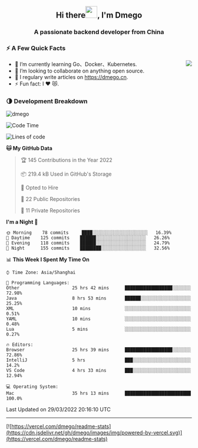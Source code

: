 <h2 align="center">Hi there<img src="https://cdn.jsdelivr.net/gh/dmego/images/img/Hi.gif" height="32" />, I'm Dmego </h2>
<h3 align="center">A passionate backend developer from China</h3>

### ⚡️ A Few Quick Facts

<img align="right" src="https://readme-stats-dmego.vercel.app/api?username=dmego&show_icons=true&icon_color=1573B3&hide_title=true&text_color=718096&bg_color=00000000&hide_border=true"/>

<ul>
    <li> 🌱 I’m currently learning Go、Docker、Kubernetes.</li>
    <li> 👯 I’m looking to collaborate on anything open source.</li>
    <li> 📝 I regulary write articles on <a href="https://dmego.cn">https://dmego.cn</a>.</li>
    <li> ⚡ Fun fact: I ❤️ 😻.</li>
</ul>

### 🌗 Development Breakdown

<img src="https://komarev.com/ghpvc/?username=dmego" alt="dmego" />

<!--START_SECTION:waka-->
![Code Time](http://img.shields.io/badge/Code%20Time-1%2C079%20hrs%2051%20mins-blue)

![Lines of code](https://img.shields.io/badge/From%20Hello%20World%20I%27ve%20Written-231%20Thousand%20lines%20of%20code-blue)

**🐱 My GitHub Data** 

> 🏆 145 Contributions in the Year 2022
 > 
> 📦 219.4 kB Used in GitHub's Storage 
 > 
> 💼 Opted to Hire
 > 
> 📜 22 Public Repositories 
 > 
> 🔑 11 Private Repositories  
 > 
**I'm a Night 🦉** 

```text
🌞 Morning    78 commits     ████░░░░░░░░░░░░░░░░░░░░░   16.39% 
🌆 Daytime    125 commits    ██████░░░░░░░░░░░░░░░░░░░   26.26% 
🌃 Evening    118 commits    ██████░░░░░░░░░░░░░░░░░░░   24.79% 
🌙 Night      155 commits    ████████░░░░░░░░░░░░░░░░░   32.56%

```


📊 **This Week I Spent My Time On** 

```text
⌚︎ Time Zone: Asia/Shanghai

💬 Programming Languages: 
Other                    25 hrs 42 mins      ██████████████████░░░░░░░   72.98% 
Java                     8 hrs 53 mins       ██████░░░░░░░░░░░░░░░░░░░   25.25% 
XML                      10 mins             ░░░░░░░░░░░░░░░░░░░░░░░░░   0.51% 
YAML                     10 mins             ░░░░░░░░░░░░░░░░░░░░░░░░░   0.48% 
Lua                      5 mins              ░░░░░░░░░░░░░░░░░░░░░░░░░   0.27%

🔥 Editors: 
Browser                  25 hrs 39 mins      ██████████████████░░░░░░░   72.86% 
IntelliJ                 5 hrs               ███░░░░░░░░░░░░░░░░░░░░░░   14.2% 
VS Code                  4 hrs 33 mins       ███░░░░░░░░░░░░░░░░░░░░░░   12.94%

💻 Operating System: 
Mac                      35 hrs 13 mins      █████████████████████████   100.0%

```


 Last Updated on 29/03/2022 20:16:10 UTC
<!--END_SECTION:waka-->

---

[![https://vercel.com/dmego/readme-stats](https://cdn.jsdelivr.net/gh/dmego/images/img/powered-by-vercel.svg)](https://vercel.com/dmego/readme-stats)

